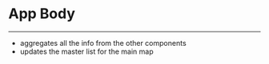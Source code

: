 # App Body
***
- aggregates all the info from the other components
- updates the master list for the main map
